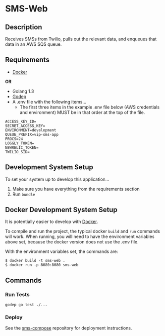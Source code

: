 # SMS-Web

## Description
Receives SMSs from Twilio, pulls out the relevant data, and enqueues
that data in an AWS SQS queue.

## Requirements

- [Docker][docker]

**OR**

- Golang 1.3
- [Godep](https://github.com/tools/godep)
- A .env file with the following items...
    - The first three items in the example .env file below (AWS credentials and
      environment) MUST be in that order at the top of the file.

~~~~
ACCESS_KEY_ID=
SECRET_ACCESS_KEY=
ENVIRONMENT=development
QUEUE_PREFIX=vip-sms-app
PROCS=24
LOGGLY_TOKEN=
NEWRELIC_TOKEN=
TWILIO_SID=
~~~~

## Development System Setup
To set your system up to develop this application...

1. Make sure you have everything from the requirements section
2. Run `bundle`

## Docker Development System Setup

It is potentially easier to develop with [Docker][docker].

To compile and run the project, the typical docker `build` and `run`
commands will work. When running, you will need to have the
environment variables above set, because the docker version does not
use the .env file.

With the environment variables set, the commands are:

```
$ docker build -t sms-web .
$ docker run -p 8080:8080 sms-web
```

[docker]: https://www.docker.com/

## Commands
### Run Tests
~~~~
godep go test ./...
~~~~

### Deploy

See the [sms-compose][sms-compose] repository for deployment
instructions.

[sms-compose]: https://github.com/votinginfoproject/sms-compose
